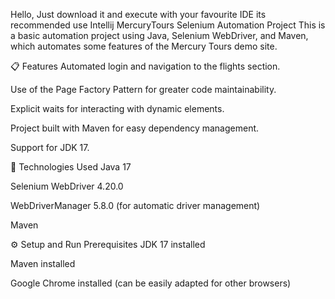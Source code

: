 Hello, Just download it and execute with your favourite IDE its recommended use Intellij
MercuryTours Selenium Automation Project
This is a basic automation project using Java, Selenium WebDriver, and Maven, which automates some features of the Mercury Tours demo site.

📋 Features
Automated login and navigation to the flights section.

Use of the Page Factory Pattern for greater code maintainability.

Explicit waits for interacting with dynamic elements.

Project built with Maven for easy dependency management.

Support for JDK 17.

🚀 Technologies Used
Java 17

Selenium WebDriver 4.20.0

WebDriverManager 5.8.0 (for automatic driver management)

Maven

⚙️ Setup and Run
Prerequisites
JDK 17 installed

Maven installed

Google Chrome installed (can be easily adapted for other browsers)
